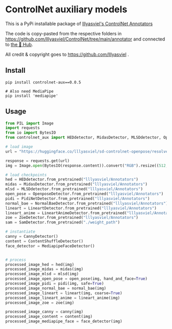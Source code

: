 # ControlNet auxiliary models

This is a PyPi installable package of [lllyasviel's ControlNet Annotators](https://github.com/lllyasviel/ControlNet/tree/main/annotator)

The code is copy-pasted from the respective folders in https://github.com/lllyasviel/ControlNet/tree/main/annotator and connected to [the 🤗 Hub](https://huggingface.co/lllyasviel/Annotators).

All credit & copyright goes to https://github.com/lllyasviel .

## Install

```
pip install controlnet-aux==0.0.5

# Also need MediaPipe
pip install 'mediapipe'
```

## Usage

```python
from PIL import Image
import requests
from io import BytesIO
from controlnet_aux import HEDdetector, MidasDetector, MLSDdetector, OpenposeDetector, PidiNetDetector, NormalBaeDetector, LineartDetector, LineartAnimeDetector, CannyDetector, ContentShuffleDetector, ZoeDetector, MediapipeFaceDetector, SamDetector

# load image
url = "https://huggingface.co/lllyasviel/sd-controlnet-openpose/resolve/main/images/pose.png"

response = requests.get(url)
img = Image.open(BytesIO(response.content)).convert("RGB").resize((512, 512))

# load checkpoints
hed = HEDdetector.from_pretrained("lllyasviel/Annotators")
midas = MidasDetector.from_pretrained("lllyasviel/Annotators")
mlsd = MLSDdetector.from_pretrained("lllyasviel/Annotators")
open_pose = OpenposeDetector.from_pretrained("lllyasviel/Annotators")
pidi = PidiNetDetector.from_pretrained("lllyasviel/Annotators")
normal_bae = NormalBaeDetector.from_pretrained("lllyasviel/Annotators")
lineart = LineartDetector.from_pretrained("lllyasviel/Annotators")
lineart_anime = LineartAnimeDetector.from_pretrained("lllyasviel/Annotators")
zoe = ZoeDetector.from_pretrained("lllyasviel/Annotators")
sam = SamDetector.from_pretrained("./weight_path")

# instantiate
canny = CannyDetector()
content = ContentShuffleDetector()
face_detector = MediapipeFaceDetector()


# process
processed_image_hed = hed(img)
processed_image_midas = midas(img)
processed_image_mlsd = mlsd(img)
processed_image_open_pose = open_pose(img, hand_and_face=True)
processed_image_pidi = pidi(img, safe=True)
processed_image_normal_bae = normal_bae(img)
processed_image_lineart = lineart(img, coarse=True)
processed_image_lineart_anime = lineart_anime(img)
processed_image_zoe = zoe(img)

processed_image_canny = canny(img)
processed_image_content = content(img)
processed_image_mediapipe_face = face_detector(img)
```
